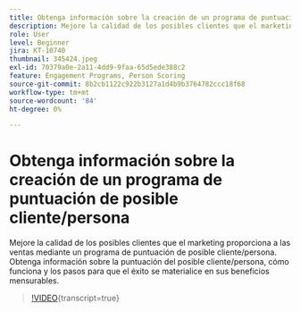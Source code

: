 ```yaml
---
title: Obtenga información sobre la creación de un programa de puntuación de posible cliente/persona
description: Mejore la calidad de los posibles clientes que el marketing proporciona a las ventas mediante un programa de puntuación de posible cliente/persona. Obtenga información sobre la puntuación del posible cliente/persona, cómo funciona y los pasos para que el éxito se materialice en sus beneficios mensurables.
role: User
level: Beginner
jira: KT-10740
thumbnail: 345424.jpeg
exl-id: 70379a0e-2a11-4dd9-9faa-65d5ede388c2
feature: Engagement Programs, Person Scoring
source-git-commit: 8b2cb1122c922b3127a1d4b9b3764782ccc18f68
workflow-type: tm+mt
source-wordcount: '84'
ht-degree: 0%

---
```


# Obtenga información sobre la creación de un programa de puntuación de posible cliente/persona

Mejore la calidad de los posibles clientes que el marketing proporciona a las ventas mediante un programa de puntuación de posible cliente/persona. Obtenga información sobre la puntuación del posible cliente/persona, cómo funciona y los pasos para que el éxito se materialice en sus beneficios mensurables.

>[!VIDEO](https://video.tv.adobe.com/v/3412243/?quality=12&learn=on&captions=spa){transcript=true}
